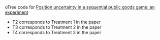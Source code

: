  oTree code for [Position uncertainty in a sequential public goods game: an experiment](https://link.springer.com/article/10.1007/s10683-024-09831-3)

- T2 corresponds to Treatment 1 in the paper
- T3 corresponds to Treatment 2 in the paper 
- T4 corresponds to Treatment 3 in the paper  

